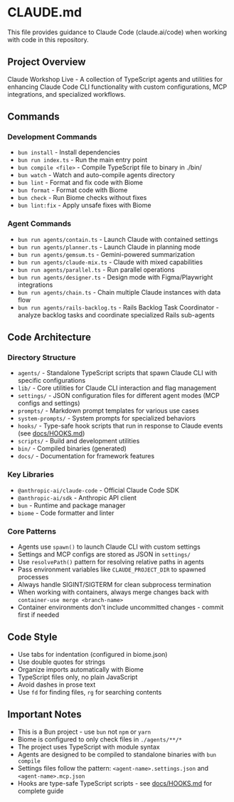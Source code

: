# CLAUDE.md

This file provides guidance to Claude Code (claude.ai/code) when working with code in this repository.

## Project Overview

Claude Workshop Live - A collection of TypeScript agents and utilities for enhancing Claude Code CLI functionality with custom configurations, MCP integrations, and specialized workflows.

## Commands

### Development Commands
- `bun install` - Install dependencies
- `bun run index.ts` - Run the main entry point
- `bun compile <file>` - Compile TypeScript file to binary in ./bin/
- `bun watch` - Watch and auto-compile agents directory
- `bun lint` - Format and fix code with Biome
- `bun format` - Format code with Biome
- `bun check` - Run Biome checks without fixes
- `bun lint:fix` - Apply unsafe fixes with Biome

### Agent Commands
- `bun run agents/contain.ts` - Launch Claude with contained settings
- `bun run agents/planner.ts` - Launch Claude in planning mode
- `bun run agents/gemsum.ts` - Gemini-powered summarization
- `bun run agents/claude-mix.ts` - Claude with mixed capabilities
- `bun run agents/parallel.ts` - Run parallel operations
- `bun run agents/designer.ts` - Design mode with Figma/Playwright integrations
- `bun run agents/chain.ts` - Chain multiple Claude instances with data flow
- `bun run agents/rails-backlog.ts` - Rails Backlog Task Coordinator - analyze backlog tasks and coordinate specialized Rails sub-agents

## Code Architecture

### Directory Structure
- `agents/` - Standalone TypeScript scripts that spawn Claude CLI with specific configurations
- `lib/` - Core utilities for Claude CLI interaction and flag management
- `settings/` - JSON configuration files for different agent modes (MCP configs and settings)
- `prompts/` - Markdown prompt templates for various use cases
- `system-prompts/` - System prompts for specialized behaviors
- `hooks/` - Type-safe hook scripts that run in response to Claude events (see [docs/HOOKS.md](docs/HOOKS.md))
- `scripts/` - Build and development utilities
- `bin/` - Compiled binaries (generated)
- `docs/` - Documentation for framework features

### Key Libraries
- `@anthropic-ai/claude-code` - Official Claude Code SDK
- `@anthropic-ai/sdk` - Anthropic API client
- `bun` - Runtime and package manager
- `biome` - Code formatter and linter

### Core Patterns
- Agents use `spawn()` to launch Claude CLI with custom settings
- Settings and MCP configs are stored as JSON in `settings/`
- Use `resolvePath()` pattern for resolving relative paths in agents
- Pass environment variables like `CLAUDE_PROJECT_DIR` to spawned processes
- Always handle SIGINT/SIGTERM for clean subprocess termination
- When working with containers, always merge changes back with `container-use merge <branch-name>`
- Container environments don't include uncommitted changes - commit first if needed

## Code Style

- Use tabs for indentation (configured in biome.json)
- Use double quotes for strings
- Organize imports automatically with Biome
- TypeScript files only, no plain JavaScript
- Avoid dashes in prose text
- Use `fd` for finding files, `rg` for searching contents

## Important Notes

- This is a Bun project - use `bun` not `npm` or `yarn`
- Biome is configured to only check files in `./agents/**/*`
- The project uses TypeScript with module syntax
- Agents are designed to be compiled to standalone binaries with `bun compile`
- Settings files follow the pattern: `<agent-name>.settings.json` and `<agent-name>.mcp.json`
- Hooks are type-safe TypeScript scripts - see [docs/HOOKS.md](docs/HOOKS.md) for complete guide